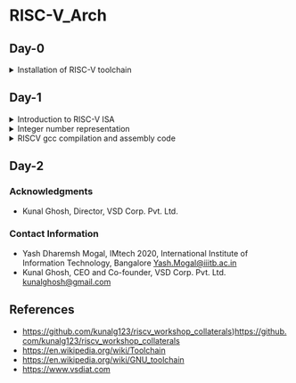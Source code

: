 # RISC-V_Arch

## Day-0
<details> 
<summary>Installation of RISC-V toolchain</summary>

<br />

**Follow below given steps to install RISC-V toolchain :**

<br />

```bash
git clone https://github.com/kunalg123/riscv_workshop_collaterals.git
cd riscv_workshop_collaterals
chmod +x run.sh
./run.sh

```

<br />

 Upon running it, if you get make error, ignore that and type the following commands :

<br />

 ```bash

cd ~/riscv_toolchain/iverilog/
git checkout --track -b v10-branch origin/v10-branch
git pull 
chmod 777 autoconf.sh 
./autoconf.sh 
./configure 
make
sudo make install

```

<br />

- To set the PATH variable in .bashrc

<br />

```bash
source .bashrc
gedit .bashrc
#Instead of **nsaisampath** put your **username**
export PATH="/home/nsaisampath/riscv_toolchain/riscv64-unknown-elf-gcc-8.3.0-2019.08.0-x86_64-linux-ubuntu14/bin:$PATH" #Type at last line # save and close the bashrc and type
source .bashrc

```


</details>

## Day-1
<details>
<summary> Introduction to RISC-V ISA </summary>



</details>

<details>
<summary> Integer number representation </summary>



</details>

<details>
<summary> RISCV gcc compilation and assembly code </summary>



</details>

## Day-2


### Acknowledgments
* Kunal Ghosh, Director, VSD Corp. Pvt. Ltd.

### Contact Information
* Yash Dharemsh Mogal, IMtech 2020, International Institute of Information Technology, Bangalore Yash.Mogal@iiitb.ac.in
* Kunal Ghosh, CEO and Co-founder, VSD Corp. Pvt. Ltd. kunalghosh@gmail.com

## References
* https://github.com/kunalg123/riscv_workshop_collaterals)https://github.com/kunalg123/riscv_workshop_collaterals
* https://en.wikipedia.org/wiki/Toolchain
* https://en.wikipedia.org/wiki/GNU_toolchain
* https://www.vsdiat.com
